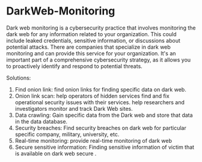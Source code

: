 # DarkWeb-Monitoring
Dark web monitoring is a cybersecurity practice that involves monitoring the dark web for any information related to your organization. This could include leaked credentials, sensitive information, or discussions about potential attacks. There are companies that specialize in dark web monitoring and can provide this service for your organization. It's an important part of a comprehensive cybersecurity strategy, as it allows you to proactively identify and respond to potential threats.

Solutions:
1. Find onion link: 
 find onion links for finding specific data on dark web.
2. Onion link scan: 
help operators of hidden services find and fix operational security issues with 
their services.
 help researchers and investigators monitor and track Dark Web sites.
3. Data crawling:
Gain specific data from the Dark web and store that data in the data database.
4. Security breaches:
 Find security breaches on dark web for particular specific company, military, 
university, etc.
5. Real-time monitoring:
 provide real-time monitoring of dark web 
6. Secure sensitive information:
Finding sensitive information of victim that is available on dark web secure .
